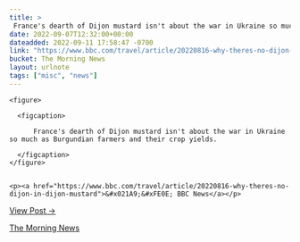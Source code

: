 ```yaml
---
title: > 
 France's dearth of Dijon mustard isn't about the war in Ukraine so much as Burgundian farmers and their crop yields.
date: 2022-09-07T12:32:00+00:00
dateadded: 2022-09-11 17:58:47 -0700
link: "https://www.bbc.com/travel/article/20220816-why-theres-no-dijon-in-dijon-mustard"
bucket: The Morning News
layout: urlnote
tags: ["misc", "news"]
--- 
```




  
    
  

  
    <figure>
      
      <figcaption>
        
          France's dearth of Dijon mustard isn't about the war in Ukraine so much as Burgundian farmers and their crop yields.
        
      </figcaption>
    </figure>

    
    <p><a href="https://www.bbc.com/travel/article/20220816-why-theres-no-dijon-in-dijon-mustard">&#x021A9;&#xFE0E; BBC News</a></p>
    
  
  <p><a href="https://themorningnews.org/p/frances-dearth-of-dijon-mustard">View Post &rarr;</a></p>



 <!-- end excerpt --> 
<div class='bucket'><a class='internal-link' href='/buckets/the-morning-news'>The Morning News</a></div> 
